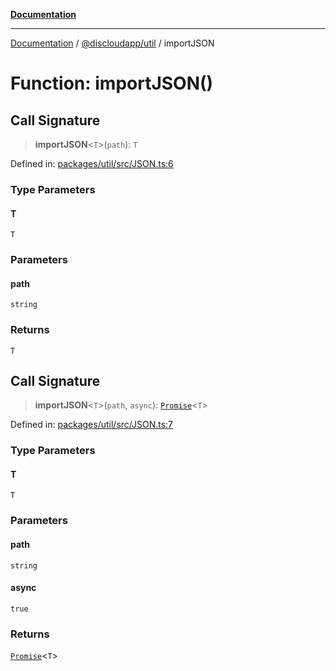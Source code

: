 [**Documentation**](../../../README.md)

***

[Documentation](../../../packages.md) / [@discloudapp/util](../README.md) / importJSON

# Function: importJSON()

## Call Signature

> **importJSON**\<`T`\>(`path`): `T`

Defined in: [packages/util/src/JSON.ts:6](https://github.com/discloud/discloud.app/blob/ff86a7704bdfa4b9011141068419f0a48ab50b8b/packages/util/src/JSON.ts#L6)

### Type Parameters

#### T

`T`

### Parameters

#### path

`string`

### Returns

`T`

## Call Signature

> **importJSON**\<`T`\>(`path`, `async`): [`Promise`](https://developer.mozilla.org/docs/Web/JavaScript/Reference/Global_Objects/Promise)\<`T`\>

Defined in: [packages/util/src/JSON.ts:7](https://github.com/discloud/discloud.app/blob/ff86a7704bdfa4b9011141068419f0a48ab50b8b/packages/util/src/JSON.ts#L7)

### Type Parameters

#### T

`T`

### Parameters

#### path

`string`

#### async

`true`

### Returns

[`Promise`](https://developer.mozilla.org/docs/Web/JavaScript/Reference/Global_Objects/Promise)\<`T`\>
